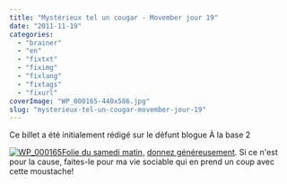 ```yaml
---
title: "Mystérieux tel un cougar - Movember jour 19"
date: "2011-11-19"
categories: 
  - "brainer"
  - "en"
  - "fixtxt"
  - "fiximg"
  - "fixlang"
  - "fixtags"
  - "fixurl"
coverImage: "WP_000165-440x586.jpg"
slug: "mysterieux-tel-un-cougar-movember-jour-19"
---
```


Ce billet a été initialement rédigé sur le défunt blogue À la base 2

[![](images/WP_000165-440x586.jpg "WP_000165")Folie du samedi matin,](https://fred.dev/?attachment_id=6042) [donnez généreusement](https://oocz.net/l). Si ce n'est pour la cause, faites-le pour ma vie sociable qui en prend un coup avec cette moustache!

